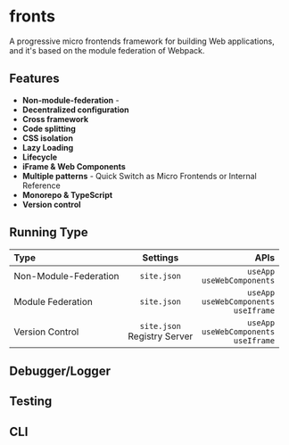 # fronts

A progressive micro frontends framework for building Web applications, and it's based on the module federation of Webpack.

## Features

- **Non-module-federation** -
- **Decentralized configuration**
- **Cross framework**
- **Code splitting**
- **CSS isolation**
- **Lazy Loading**
- **Lifecycle**
- **iFrame & Web Components**
- **Multiple patterns** - Quick Switch as Micro Frontends or Internal Reference
- **Monorepo & TypeScript**
- **Version control**

## Running Type

| Type                  |             Settings             |                                              APIs |
| :-------------------- | :------------------------------: | ------------------------------------------------: |
| Non-Module-Federation |           `site.json`            |                  `useApp`<br />`useWebComponents` |
| Module Federation     |           `site.json`            | `useApp`<br />`useWebComponents`<br />`useIframe` |
| Version Control       | `site.json`<br />Registry Server | `useApp`<br />`useWebComponents`<br />`useIframe` |

## Debugger/Logger

## Testing

## CLI
